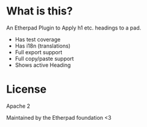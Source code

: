 # What is this?
An Etherpad Plugin to Apply h1 etc. headings to a pad.

* Has test coverage
* Has i18n (translations)
* Full export support
* Full copy/paste support
* Shows active Heading

# License
Apache 2

Maintained by the Etherpad foundation <3
